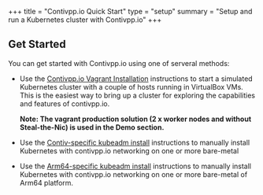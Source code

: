 +++
title = "Contivpp.io Quick Start"
type = "setup"
summary = "Setup and run a Kubernetes cluster with Contivpp.io"
+++

## Get Started

You can get started with Contivpp.io using one of serveral methods:

* Use the [Contivpp.io Vagrant Installation](https://github.com/contiv/vpp/blob/master/vagrant/README.md) instructions to start a
  simulated Kubernetes cluster with a couple of hosts running in VirtualBox
  VMs. This is the easiest way to bring up a cluster for exploring the
  capabilities and features of contivpp.io.

  __Note: The vagrant production solution (2 x worker nodes and without Steal-the-Nic) is used in the Demo section.__

* Use the [Contiv-specific kubeadm install](https://github.com/contiv/vpp/blob/master/docs/MANUAL_INSTALL.md) instructions to manually
  install Kubernetes with contivpp.io networking on one or more bare-metal

* Use the [Arm64-specific kubeadm install](https://github.com/contiv/vpp/blob/master/docs/arm64/MANUAL_INSTALL_ARM64.md) instructions to manually
  install Kubernetes with contivpp.io networking on one or more bare-metal
  of Arm64 platform.
